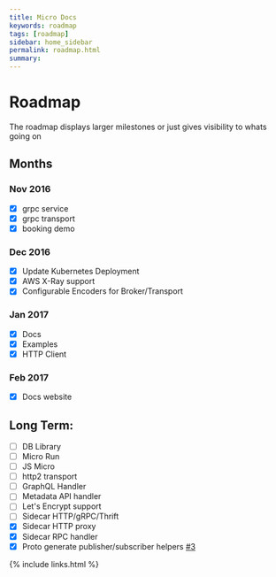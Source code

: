 ```yaml
---
title: Micro Docs
keywords: roadmap
tags: [roadmap]
sidebar: home_sidebar
permalink: roadmap.html
summary: 
---
```


# Roadmap

The roadmap displays larger milestones or just gives visibility to whats going on

## Months

### Nov 2016

- [x] grpc service
- [x] grpc transport
- [x] booking demo

### Dec 2016

- [x] Update Kubernetes Deployment
- [x] AWS X-Ray support
- [x] Configurable Encoders for Broker/Transport

### Jan 2017

- [x] Docs
- [x] Examples
- [x] HTTP Client

### Feb 2017

- [x] Docs website

## Long Term:
- [ ] DB Library
- [ ] Micro Run
- [ ] JS Micro
- [ ] http2 transport
- [ ] GraphQL Handler
- [ ] Metadata API handler
- [ ] Let's Encrypt support
- [ ] Sidecar HTTP/gRPC/Thrift
- [x] Sidecar HTTP proxy
- [x] Sidecar RPC handler
- [x] Proto generate publisher/subscriber helpers [#3](https://github.com/micro/protobuf/pull/3)

{% include links.html %}

